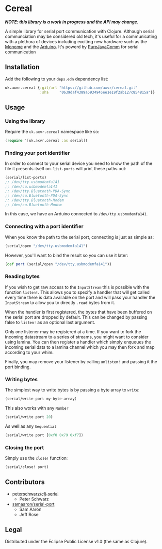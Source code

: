 # Cereal

***NOTE: this library is a work in progress and the API may change.***

A simple library for serial port communication with Clojure. Although serial communciation may be considered old tech, it's useful for a communicating with a plethora of devices including exciting new hardware such as the [Monome](http://monome.org) and the [Arduino](http://arduino.cc).  It's powerd by [PureJavaComm](https://github.com/nyholku/purejavacomm) for serial communication


## Installation

Add the following to your `deps.edn` dependency list:

```clojure
uk.axvr.cereal {:git/url "https://github.com/axvr/cereal.git"
                :sha     "0639daf4389a5934946ee1e19f2ab127c854815a"}}
```

## Usage

### Using the library

Require the `uk.axvr.cereal` namespace like so:

```clojure
(require '[uk.axvr.cereal :as serial])
```

### Finding your port identifier

In order to connect to your serial device you need to know the path of the file it presents itself on. `list-ports` will print these paths out:

```clojure
(serial/list-ports)
;; /dev/tty.usbmodemfa141
;; /dev/cu.usbmodemfa141
;; /dev/tty.Bluetooth-PDA-Sync
;; /dev/cu.Bluetooth-PDA-Sync
;; /dev/tty.Bluetooth-Modem
;; /dev/cu.Bluetooth-Modem
```

In this case, we have an Arduino connected to `/dev/tty.usbmodemfa141`.

### Connecting with a port identifier

When you know the path to the serial port, connecting is just as simple as:

```clojure
(serial/open "/dev/tty.usbmodemfa141")
```

However, you'll want to bind the result so you can use it later:

```clojure
(def port (serial/open "/dev/tty.usbmodemfa141"))
```

### Reading bytes

If you wish to get raw access to the `InputStream` this is possible with the function `listen!`. This allows you to specify a handler that will get called every time there is data available on the port and will pass your handler the `InputStream` to allow you to directly `.read` bytes from it.

When the handler is first registered, the bytes that have been buffered on the serial port are dropped by default. This can be changed by passing false to `listen!` as an optional last argument.

Only one listener may be registered at a time. If you want to fork the incoming datastream to a series of streams, you might want to consider using lamina. You can then register a handler which simply enqueues the incoming serial data to a lamina channel which you may then fork and map according to your whim.

Finally, you may remove your listener by calling `unlisten!` and passing it the port binding.

### Writing bytes

The simplest way to write bytes is by passing a byte array to `write`:

```clojure
(serial/write port my-byte-array)
```

This also works with any `Number`

```clojure
(serial/write port 20)
```

As well as any `Sequential`

```clojure
(serial/write port [0xf0 0x79 0xf7])
```

### Closing the port

Simply use the `close!` function:

```clojure
(serial/close! port)
```

## Contributors

* [peterschwarz/clj-serial](https://github.com/peterschwarz/clj-serial)
  * Peter Schwarz
* [samaaron/serial-port](https://github.com/samaaron/serial-port)
  * Sam Aaron
  * Jeff Rose

## Legal

Distributed under the Eclipse Public License v1.0 (the same as Clojure).
